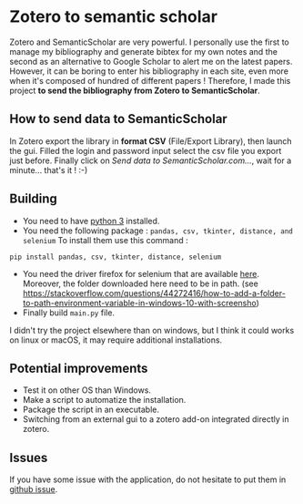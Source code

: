 # Zotero to semantic scholar

Zotero and SemanticScholar are very powerful. I personally use the first to manage my bibliography and generate bibtex for my own notes and the second as an alternative to Google Scholar to alert me on the latest papers. 
However, it can be boring to enter his bibliography in each site, even more when it's composed of hundred of different papers ! Therefore, I made this project __to send the bibliography from Zotero to SemanticScholar__.

## How to send data to SemanticScholar

In Zotero export the library in __format CSV__ (File/Export Library), then launch the gui. Filled the login and password input select the csv file you export just before. Finally click on _Send data to SemanticScholar.com..._, wait for a minute... that's it ! :-) 

## Building

- You need to have [python 3](https://www.python.org/downloads/) installed.
- You need the following package : `pandas, csv, tkinter, distance, and selenium`
To install them use this command :
```
pip install pandas, csv, tkinter, distance, selenium
```
- You need the driver firefox for selenium that are available [here](https://github.com/mozilla/geckodriver/releases). Moreover, the folder downloaded here need to be in path. (see https://stackoverflow.com/questions/44272416/how-to-add-a-folder-to-path-environment-variable-in-windows-10-with-screensho) 
- Finally build `main.py` file.

I didn't try the project elsewhere than on windows, but I think it could works on linux or macOS, it may require additional installations.

## Potential improvements

- Test it on other OS than Windows.
- Make a script to automatize the installation.
- Package the script in an executable.
- Switching from an external gui to a zotero add-on integrated directly in zotero.

## Issues

If you have some issue with the application, do not hesitate to put them in [github issue](https://github.com/davidAlgis/zotero2SemanticScholar/issues).

